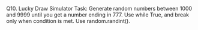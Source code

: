 Q10. Lucky Draw Simulator
Task: Generate random numbers between 1000 and 9999 until you get a number ending in 777.
Use while True, and break only when condition is met. Use random.randint().